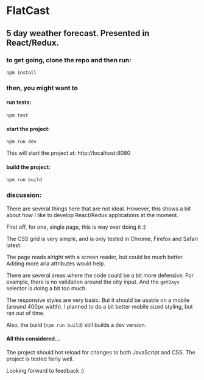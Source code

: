 # FlatCast 
## 5 day weather forecast. Presented in React/Redux.

### to get going, clone the repo and then run:

`npm install`

### then, you might want to
#### run tests:
`npm test`

#### start the project:
`npm run dev`

This will start the project at: http://localhost:8080

#### build the project:
`npm run build`

### discussion:

There are several things here that are not ideal. 
However, this shows a bit about how I like to develop React/Redux applications at the moment.

First off, for one, single page, this is way over doing it :)

The CSS grid is very simple, and is only tested in Chrome, Firefox and Safari latest.

The page reads alright with a screen reader, but could be much better. 
Adding more aria attributes would help.

There are several areas where the code could be a bit more defensive.
For example, there is no validation around the city input.
And the `getDays` selector is doing a bit too much.

The responsive styles are very basic.  But it should be usable on a mobile (around 400px width).
I planned to do a bit better mobile sized styling, but ran out of time.

Also, the build (`npm run build`) still builds a dev version.

#### All this considered...
The project should hot reload for changes to both JavaScript and CSS.
The project is tested fairly well.

Looking forward to feedback :)


